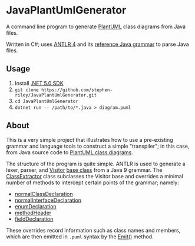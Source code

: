 # JavaPlantUmlGenerator

A command line program to generate [PlantUML](https://plantuml.com/) class diagrams from Java files.

Written in C#; uses [ANTLR 4](https://www.antlr.org/) and its [reference Java grammar](https://github.com/antlr/grammars-v4/tree/master/java/java9) to parse Java files.

## Usage

1. Install [.NET 5.0 SDK](https://dotnet.microsoft.com/download/dotnet/5.0)
1. `git clone https://github.com/stephen-riley/JavaPlantUmlGenerator.git`
1. `cd JavaPlantUmlGenerator`
1. `dotnet run -- /path/to/*.java > diagram.puml`

## About

This is a very simple project that illustrates how to use a pre-existing grammar and language tools to construct a simple "transpiler"; in this case, from Java source code to [PlantUML class diagrams](https://plantuml.com/class-diagram).

The structure of the program is quite simple. ANTLR is used to generate a lexer, parser, and [Visitor](https://en.wikipedia.org/wiki/Visitor_pattern) [base class](https://saumitra.me/blog/antlr4-visitor-vs-listener-pattern/) from a Java 9 grammar. The [ClassExtractor](./ClassExtractor.cs) class subclasses the Visitor base and overrides a minimal number of methods to intercept certain points of the grammar; namely:

- [normalClassDeclaration](blob/main/Java9Parser.g4#L328)
- [normalInterfaceDeclaration](blob/main/Java9Parser.g4#L629)
- [enumDeclaration](blob/main/Java9Parser.g4#L596)
- [methodHeader](blob/main/Java9Parser.g4#L497)
- [fieldDeclaration](blob/main/Java9Parser.g4#L382)

These overrides record information such as class names and members, which are then emitted in `.puml` syntax by the [Emit()](blob/main/Program.cs#L46) method.
